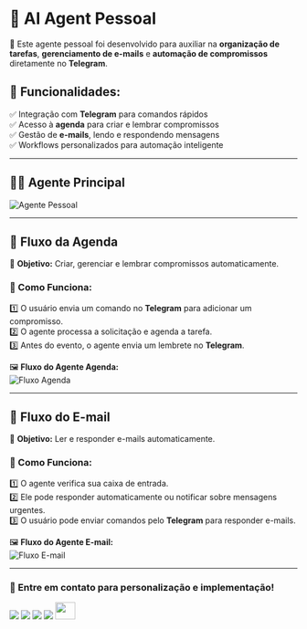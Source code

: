 # 🤖 AI Agent Pessoal  

🚀 Este agente pessoal foi desenvolvido para auxiliar na **organização de tarefas**, **gerenciamento de e-mails** e **automação de compromissos** diretamente no **Telegram**.

## 🔹 Funcionalidades:
✅ Integração com **Telegram** para comandos rápidos  
✅ Acesso à **agenda** para criar e lembrar compromissos  
✅ Gestão de **e-mails**, lendo e respondendo mensagens  
✅ Workflows personalizados para automação inteligente  

---

## 🐱‍💻 Agente Principal
![Agente Pessoal](https://github.com/user-attachments/assets/37e09596-3a05-4216-ad62-0cac722b7348)

---

## 📅 **Fluxo da Agenda**  
📌 **Objetivo:** Criar, gerenciar e lembrar compromissos automaticamente.  

### 🔧 Como Funciona:  
1️⃣ O usuário envia um comando no **Telegram** para adicionar um compromisso.  
2️⃣ O agente processa a solicitação e agenda a tarefa.  
3️⃣ Antes do evento, o agente envia um lembrete no **Telegram**.  

🖼 **Fluxo do Agente Agenda:**  
![Fluxo Agenda](https://github.com/user-attachments/assets/0c2356f0-fbb5-4a52-8cbf-accb6bf0ba65)

---

## 📧 **Fluxo do E-mail**  
📌 **Objetivo:** Ler e responder e-mails automaticamente.  

### 🔧 Como Funciona:  
1️⃣ O agente verifica sua caixa de entrada.  
2️⃣ Ele pode responder automaticamente ou notificar sobre mensagens urgentes.  
3️⃣ O usuário pode enviar comandos pelo **Telegram** para responder e-mails.  

🖼 **Fluxo do Agente E-mail:**  
![Fluxo E-mail](https://github.com/user-attachments/assets/ed2177f2-6243-4845-84f9-b852c8e5bff9)

---

### 📌 Entre em contato para personalização e implementação!
<div> 
  <a href="https://github.com/bendogabriel" target="_blank"><img src="https://img.shields.io/badge/GitHub-100000?style=for-the-badge&logo=github&logoColor=white" target="_blank"></a>
  <a href="https://www.linkedin.com/in/gabriel-bendo" target="_blank"><img src="https://img.shields.io/badge/-LinkedIn-%230077B5?style=for-the-badge&logo=linkedin&logoColor=white" target="_blank"></a>
  <a href="https://instagram.com/agencianexateam" target="_blank"><img src="https://img.shields.io/badge/-Instagram-%23E4405F?style=for-the-badge&logo=instagram&logoColor=white" target="_blank"></a>
  <a href="mailto:gmbendo14@gmail.com"><img src="https://img.shields.io/badge/-Gmail-%23333?style=for-the-badge&logo=gmail&logoColor=white" target="_blank"></a>
  <a href="https://www.nexateam.com.br/homenexa" target="_blank"><img src="https://github.com/user-attachments/assets/d0c56062-1934-42ff-8712-514f7072d5f8" width="35px" height="30px"></a>

</div>
